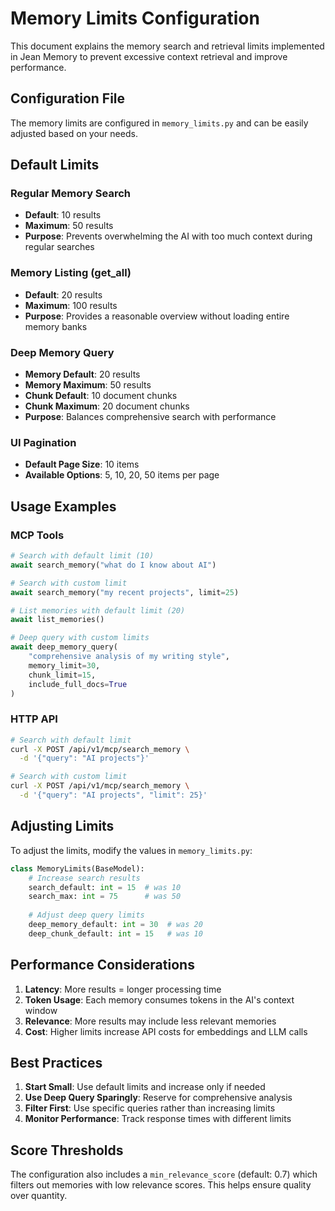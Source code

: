 # Memory Limits Configuration

This document explains the memory search and retrieval limits implemented in Jean Memory to prevent excessive context retrieval and improve performance.

## Configuration File

The memory limits are configured in `memory_limits.py` and can be easily adjusted based on your needs.

## Default Limits

### Regular Memory Search
- **Default**: 10 results
- **Maximum**: 50 results
- **Purpose**: Prevents overwhelming the AI with too much context during regular searches

### Memory Listing (get_all)
- **Default**: 20 results
- **Maximum**: 100 results
- **Purpose**: Provides a reasonable overview without loading entire memory banks

### Deep Memory Query
- **Memory Default**: 20 results
- **Memory Maximum**: 50 results
- **Chunk Default**: 10 document chunks
- **Chunk Maximum**: 20 document chunks
- **Purpose**: Balances comprehensive search with performance

### UI Pagination
- **Default Page Size**: 10 items
- **Available Options**: 5, 10, 20, 50 items per page

## Usage Examples

### MCP Tools

```python
# Search with default limit (10)
await search_memory("what do I know about AI")

# Search with custom limit
await search_memory("my recent projects", limit=25)

# List memories with default limit (20)
await list_memories()

# Deep query with custom limits
await deep_memory_query(
    "comprehensive analysis of my writing style",
    memory_limit=30,
    chunk_limit=15,
    include_full_docs=True
)
```

### HTTP API

```bash
# Search with default limit
curl -X POST /api/v1/mcp/search_memory \
  -d '{"query": "AI projects"}'

# Search with custom limit
curl -X POST /api/v1/mcp/search_memory \
  -d '{"query": "AI projects", "limit": 25}'
```

## Adjusting Limits

To adjust the limits, modify the values in `memory_limits.py`:

```python
class MemoryLimits(BaseModel):
    # Increase search results
    search_default: int = 15  # was 10
    search_max: int = 75      # was 50
    
    # Adjust deep query limits
    deep_memory_default: int = 30  # was 20
    deep_chunk_default: int = 15   # was 10
```

## Performance Considerations

1. **Latency**: More results = longer processing time
2. **Token Usage**: Each memory consumes tokens in the AI's context window
3. **Relevance**: More results may include less relevant memories
4. **Cost**: Higher limits increase API costs for embeddings and LLM calls

## Best Practices

1. **Start Small**: Use default limits and increase only if needed
2. **Use Deep Query Sparingly**: Reserve for comprehensive analysis
3. **Filter First**: Use specific queries rather than increasing limits
4. **Monitor Performance**: Track response times with different limits

## Score Thresholds

The configuration also includes a `min_relevance_score` (default: 0.7) which filters out memories with low relevance scores. This helps ensure quality over quantity. 
